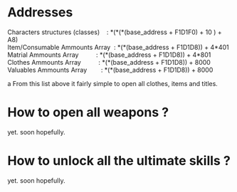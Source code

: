 # Addresses
Characters structures (classes)&nbsp;&nbsp;&nbsp;&nbsp;: &ast;(&ast;(&ast;(base_address + F1D1F0) + 10 ) + A8)  
Item/Consumable Ammounts Array&nbsp;&nbsp;: &ast;(&ast;(base_address + F1D1D8)) + 4&ast;401  
Matrial Ammounts Array&nbsp;&nbsp;&nbsp;&nbsp;&nbsp;&nbsp;&nbsp;&nbsp;&nbsp;&nbsp;: &ast;(&ast;(base_address + F1D1D8)) + 4&ast;801  
Clothes Ammounts Array&nbsp;&nbsp;&nbsp;&nbsp;&nbsp;&nbsp;&nbsp;&nbsp;&nbsp;&nbsp;: &ast;(&ast;(base_address + F1D1D8)) + 8000  
Valuables Ammounts Array&nbsp;&nbsp;&nbsp;&nbsp;&nbsp;&nbsp;&nbsp;&nbsp;: &ast;(&ast;(base_address + F1D1D8)) + 8000  



a
From this list above it fairly simple to open all clothes, items and titles.

# How to open all weapons ?
yet. soon hopefully.

# How to unlock all the ultimate skills ?
yet. soon hopefully.
